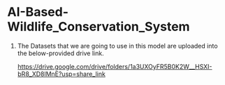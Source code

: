 # AI-Based-Wildlife_Conservation_System

1. The Datasets that we are going to use in this model are uploaded into the below-provided drive link.

    https://drive.google.com/drive/folders/1a3UXOyFR5B0K2W__HSXI-bR8_XD8lMnE?usp=share_link
